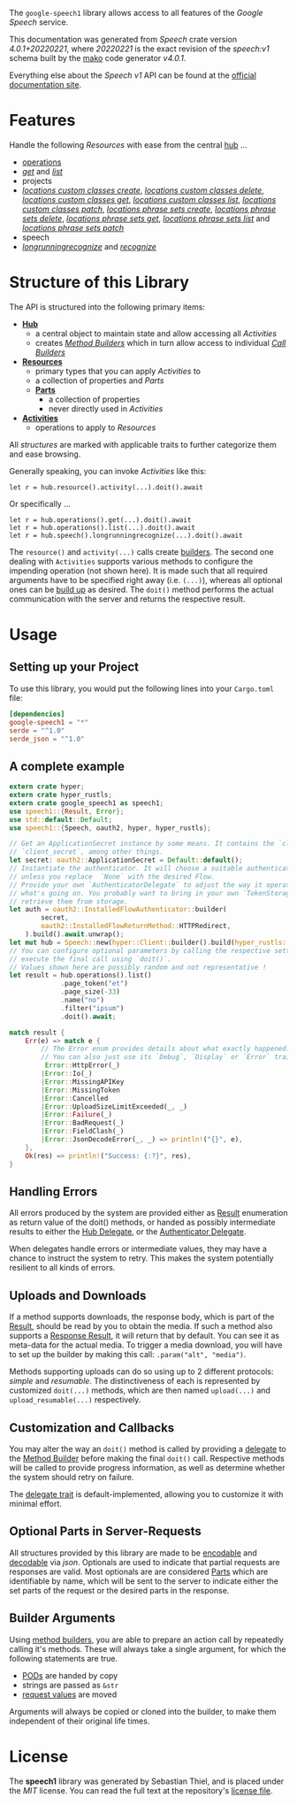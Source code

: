 <!---
DO NOT EDIT !
This file was generated automatically from 'src/generator/templates/api/README.md.mako'
DO NOT EDIT !
-->
The `google-speech1` library allows access to all features of the *Google Speech* service.

This documentation was generated from *Speech* crate version *4.0.1+20220221*, where *20220221* is the exact revision of the *speech:v1* schema built by the [mako](http://www.makotemplates.org/) code generator *v4.0.1*.

Everything else about the *Speech* *v1* API can be found at the
[official documentation site](https://cloud.google.com/speech-to-text/docs/quickstart-protocol).
# Features

Handle the following *Resources* with ease from the central [hub](https://docs.rs/google-speech1/4.0.1+20220221/google_speech1/Speech) ... 

* [operations](https://docs.rs/google-speech1/4.0.1+20220221/google_speech1/api::Operation)
 * [*get*](https://docs.rs/google-speech1/4.0.1+20220221/google_speech1/api::OperationGetCall) and [*list*](https://docs.rs/google-speech1/4.0.1+20220221/google_speech1/api::OperationListCall)
* projects
 * [*locations custom classes create*](https://docs.rs/google-speech1/4.0.1+20220221/google_speech1/api::ProjectLocationCustomClasseCreateCall), [*locations custom classes delete*](https://docs.rs/google-speech1/4.0.1+20220221/google_speech1/api::ProjectLocationCustomClasseDeleteCall), [*locations custom classes get*](https://docs.rs/google-speech1/4.0.1+20220221/google_speech1/api::ProjectLocationCustomClasseGetCall), [*locations custom classes list*](https://docs.rs/google-speech1/4.0.1+20220221/google_speech1/api::ProjectLocationCustomClasseListCall), [*locations custom classes patch*](https://docs.rs/google-speech1/4.0.1+20220221/google_speech1/api::ProjectLocationCustomClassePatchCall), [*locations phrase sets create*](https://docs.rs/google-speech1/4.0.1+20220221/google_speech1/api::ProjectLocationPhraseSetCreateCall), [*locations phrase sets delete*](https://docs.rs/google-speech1/4.0.1+20220221/google_speech1/api::ProjectLocationPhraseSetDeleteCall), [*locations phrase sets get*](https://docs.rs/google-speech1/4.0.1+20220221/google_speech1/api::ProjectLocationPhraseSetGetCall), [*locations phrase sets list*](https://docs.rs/google-speech1/4.0.1+20220221/google_speech1/api::ProjectLocationPhraseSetListCall) and [*locations phrase sets patch*](https://docs.rs/google-speech1/4.0.1+20220221/google_speech1/api::ProjectLocationPhraseSetPatchCall)
* speech
 * [*longrunningrecognize*](https://docs.rs/google-speech1/4.0.1+20220221/google_speech1/api::SpeechLongrunningrecognizeCall) and [*recognize*](https://docs.rs/google-speech1/4.0.1+20220221/google_speech1/api::SpeechRecognizeCall)




# Structure of this Library

The API is structured into the following primary items:

* **[Hub](https://docs.rs/google-speech1/4.0.1+20220221/google_speech1/Speech)**
    * a central object to maintain state and allow accessing all *Activities*
    * creates [*Method Builders*](https://docs.rs/google-speech1/4.0.1+20220221/google_speech1/client::MethodsBuilder) which in turn
      allow access to individual [*Call Builders*](https://docs.rs/google-speech1/4.0.1+20220221/google_speech1/client::CallBuilder)
* **[Resources](https://docs.rs/google-speech1/4.0.1+20220221/google_speech1/client::Resource)**
    * primary types that you can apply *Activities* to
    * a collection of properties and *Parts*
    * **[Parts](https://docs.rs/google-speech1/4.0.1+20220221/google_speech1/client::Part)**
        * a collection of properties
        * never directly used in *Activities*
* **[Activities](https://docs.rs/google-speech1/4.0.1+20220221/google_speech1/client::CallBuilder)**
    * operations to apply to *Resources*

All *structures* are marked with applicable traits to further categorize them and ease browsing.

Generally speaking, you can invoke *Activities* like this:

```Rust,ignore
let r = hub.resource().activity(...).doit().await
```

Or specifically ...

```ignore
let r = hub.operations().get(...).doit().await
let r = hub.operations().list(...).doit().await
let r = hub.speech().longrunningrecognize(...).doit().await
```

The `resource()` and `activity(...)` calls create [builders][builder-pattern]. The second one dealing with `Activities` 
supports various methods to configure the impending operation (not shown here). It is made such that all required arguments have to be 
specified right away (i.e. `(...)`), whereas all optional ones can be [build up][builder-pattern] as desired.
The `doit()` method performs the actual communication with the server and returns the respective result.

# Usage

## Setting up your Project

To use this library, you would put the following lines into your `Cargo.toml` file:

```toml
[dependencies]
google-speech1 = "*"
serde = "^1.0"
serde_json = "^1.0"
```

## A complete example

```Rust
extern crate hyper;
extern crate hyper_rustls;
extern crate google_speech1 as speech1;
use speech1::{Result, Error};
use std::default::Default;
use speech1::{Speech, oauth2, hyper, hyper_rustls};

// Get an ApplicationSecret instance by some means. It contains the `client_id` and 
// `client_secret`, among other things.
let secret: oauth2::ApplicationSecret = Default::default();
// Instantiate the authenticator. It will choose a suitable authentication flow for you, 
// unless you replace  `None` with the desired Flow.
// Provide your own `AuthenticatorDelegate` to adjust the way it operates and get feedback about 
// what's going on. You probably want to bring in your own `TokenStorage` to persist tokens and
// retrieve them from storage.
let auth = oauth2::InstalledFlowAuthenticator::builder(
        secret,
        oauth2::InstalledFlowReturnMethod::HTTPRedirect,
    ).build().await.unwrap();
let mut hub = Speech::new(hyper::Client::builder().build(hyper_rustls::HttpsConnectorBuilder::new().with_native_roots().https_or_http().enable_http1().enable_http2().build()), auth);
// You can configure optional parameters by calling the respective setters at will, and
// execute the final call using `doit()`.
// Values shown here are possibly random and not representative !
let result = hub.operations().list()
             .page_token("et")
             .page_size(-33)
             .name("no")
             .filter("ipsum")
             .doit().await;

match result {
    Err(e) => match e {
        // The Error enum provides details about what exactly happened.
        // You can also just use its `Debug`, `Display` or `Error` traits
         Error::HttpError(_)
        |Error::Io(_)
        |Error::MissingAPIKey
        |Error::MissingToken
        |Error::Cancelled
        |Error::UploadSizeLimitExceeded(_, _)
        |Error::Failure(_)
        |Error::BadRequest(_)
        |Error::FieldClash(_)
        |Error::JsonDecodeError(_, _) => println!("{}", e),
    },
    Ok(res) => println!("Success: {:?}", res),
}

```
## Handling Errors

All errors produced by the system are provided either as [Result](https://docs.rs/google-speech1/4.0.1+20220221/google_speech1/client::Result) enumeration as return value of
the doit() methods, or handed as possibly intermediate results to either the 
[Hub Delegate](https://docs.rs/google-speech1/4.0.1+20220221/google_speech1/client::Delegate), or the [Authenticator Delegate](https://docs.rs/yup-oauth2/*/yup_oauth2/trait.AuthenticatorDelegate.html).

When delegates handle errors or intermediate values, they may have a chance to instruct the system to retry. This 
makes the system potentially resilient to all kinds of errors.

## Uploads and Downloads
If a method supports downloads, the response body, which is part of the [Result](https://docs.rs/google-speech1/4.0.1+20220221/google_speech1/client::Result), should be
read by you to obtain the media.
If such a method also supports a [Response Result](https://docs.rs/google-speech1/4.0.1+20220221/google_speech1/client::ResponseResult), it will return that by default.
You can see it as meta-data for the actual media. To trigger a media download, you will have to set up the builder by making
this call: `.param("alt", "media")`.

Methods supporting uploads can do so using up to 2 different protocols: 
*simple* and *resumable*. The distinctiveness of each is represented by customized 
`doit(...)` methods, which are then named `upload(...)` and `upload_resumable(...)` respectively.

## Customization and Callbacks

You may alter the way an `doit()` method is called by providing a [delegate](https://docs.rs/google-speech1/4.0.1+20220221/google_speech1/client::Delegate) to the 
[Method Builder](https://docs.rs/google-speech1/4.0.1+20220221/google_speech1/client::CallBuilder) before making the final `doit()` call. 
Respective methods will be called to provide progress information, as well as determine whether the system should 
retry on failure.

The [delegate trait](https://docs.rs/google-speech1/4.0.1+20220221/google_speech1/client::Delegate) is default-implemented, allowing you to customize it with minimal effort.

## Optional Parts in Server-Requests

All structures provided by this library are made to be [encodable](https://docs.rs/google-speech1/4.0.1+20220221/google_speech1/client::RequestValue) and 
[decodable](https://docs.rs/google-speech1/4.0.1+20220221/google_speech1/client::ResponseResult) via *json*. Optionals are used to indicate that partial requests are responses 
are valid.
Most optionals are are considered [Parts](https://docs.rs/google-speech1/4.0.1+20220221/google_speech1/client::Part) which are identifiable by name, which will be sent to 
the server to indicate either the set parts of the request or the desired parts in the response.

## Builder Arguments

Using [method builders](https://docs.rs/google-speech1/4.0.1+20220221/google_speech1/client::CallBuilder), you are able to prepare an action call by repeatedly calling it's methods.
These will always take a single argument, for which the following statements are true.

* [PODs][wiki-pod] are handed by copy
* strings are passed as `&str`
* [request values](https://docs.rs/google-speech1/4.0.1+20220221/google_speech1/client::RequestValue) are moved

Arguments will always be copied or cloned into the builder, to make them independent of their original life times.

[wiki-pod]: http://en.wikipedia.org/wiki/Plain_old_data_structure
[builder-pattern]: http://en.wikipedia.org/wiki/Builder_pattern
[google-go-api]: https://github.com/google/google-api-go-client

# License
The **speech1** library was generated by Sebastian Thiel, and is placed 
under the *MIT* license.
You can read the full text at the repository's [license file][repo-license].

[repo-license]: https://github.com/Byron/google-apis-rsblob/main/LICENSE.md

